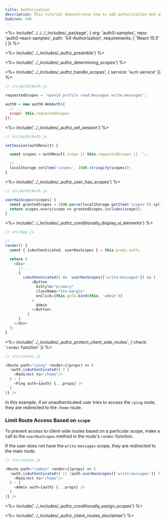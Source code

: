 ```yaml
---
title: Authorization
description: This tutorial demonstrates how to add authorization and access control to your application
budicon: 546
---
```


<%= include('../../../_includes/_package', {
  org: 'auth0-samples',
  repo: 'auth0-react-samples',
  path: '04-Authorization',
  requirements: [
    'React 15.5'
  ]
}) %>

<%= include('../_includes/_authz_preamble') %>

<%= include('../_includes/_authz_determining_scopes') %>

<%= include('../_includes/_authz_handle_scopes', { service: '`Auth` service' }) %>

```js
// src/Auth/Auth.js

requestedScopes = 'openid profile read:messages write:messages';

auth0 = new auth0.WebAuth({
  // ...
  scope: this.requestedScopes
});
``` 

<%= include('../_includes/_authz_set_session') %>

```js
// src/Auth/Auth.js

setSession(authResult) {

  const scopes = authResult.scope || this.requestedScopes || '';

  // ...
  localStorage.setItem('scopes', JSON.stringify(scopes));
}
```

<%= include('../_includes/_authz_user_has_scopes') %>

```js
// src/Auth/Auth.js

userHasScopes(scopes) {
  const grantedScopes = JSON.parse(localStorage.getItem('scopes')).split(' ');
  return scopes.every(scope => grantedScopes.includes(scope));
}
```

<%= include('../_includes/_authz_conditionally_display_ui_elements') %>

```js
// src/App.js

// ...
render() {
  const { isAuthenticated, userHasScopes } = this.props.auth;

  return (
    <div>
      // ...
      {
        isAuthenticated() &&  userHasScopes(['write:messages']) && (
            <Button
              bsStyle="primary"
              className="btn-margin"
              onClick={this.goTo.bind(this, 'admin')}
            >
              Admin
            </Button>
          )
      }
    </div>
  );
}
```

<%= include('../_includes/_authz_protect_client_side_routes', { check: '`render` function' }) %>

```js
// src/routes.js

<Route path="/ping" render={(props) => (
  !auth.isAuthenticated() ? (
    <Redirect to="/home"/>
  ) : (
    <Ping auth={auth} {...props} />
  )
)} />
```

In this example, if an unauthenticated user tries to access the `/ping` route, they are redirected to the `/home` route.

### Limit Route Access Based on `scope`

To prevent access to client-side routes based on a particular scope, make a call to the `userHasScopes` method in the route's `render` function.

If the user does not have the `write:messages` scope, they are redirected to the main route.

```js
// src/routes.js

<Route path="/admin" render={(props) => (
  !auth.isAuthenticated() || !auth.userHasScopes(['write:messages']) ? (
    <Redirect to="/home"/>
  ) : (
    <Admin auth={auth} {...props} />
  )
)} />
```

<%= include('../_includes/_authz_conditionally_assign_scopes') %>

<%= include('../_includes/_authz_client_routes_disclaimer') %>
